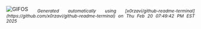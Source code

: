 <div align="justify">
<picture>
    <source media="(prefers-color-scheme: dark)" srcset="https://i.ibb.co/x8XQq2TR/output-gif.gif">
    <source media="(prefers-color-scheme: light)" srcset="https://i.ibb.co/x8XQq2TR/output-gif.gif">
    <img alt="GIFOS" src="https://i.ibb.co/x8XQq2TR/output-gif.gif">
</picture>
<sub><i>Generated automatically using [x0rzavi/github-readme-terminal](https://github.com/x0rzavi/github-readme-terminal) on Thu Feb 20 07:49:42 PM EST 2025</i></sub>
</div>

<!--  -->